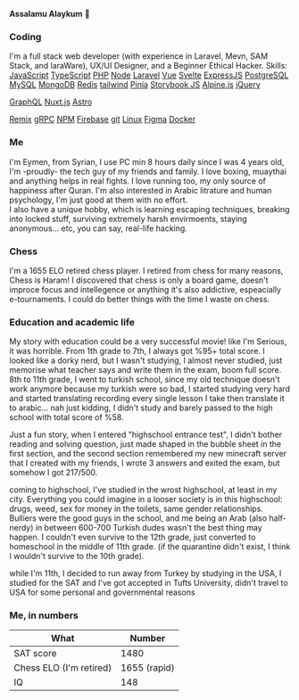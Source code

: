 **Assalamu Alaykum** 👋
### Coding
I'm a full stack web developer (with experience in Laravel, Mevn, SAM Stack, and laraWare), UX/UI Designer, and a Beginner Ethical Hacker. Skills: 
[JavaScript](./skills/javascript.svg)
[TypeScript](./skills/typescript.svg)
[PHP](./skills/php.svg)
[Node](./skills/node.svg)
[Laravel](./skills/laravel.svg)
[Vue](./skills/vue.svg)
[Svelte](./skills/svelte.svg)
[ExpressJS](./skills/expressjs.svg)
[PostgreSQL](./skills/postgresql.svg)
[MySQL](./skills/mysql.svg)
[MongoDB](./skills/mongodb.svg)
[Redis](./skills/redis.svg)
[tailwind](./skills/tailwind.svg)
[Pinia](./skills/pinia.svg)
[Storybook JS](./skills/storybookjs.svg)
[Alpine.js](./skills/alpinejs.svg)
[jQuery](./skills/jquery.svg)
<!-- [Eleventy](./skills/eleventy.svg) -->
[GraphQL](./skills/graphql.svg)
[Nuxt.js](./skills/nuxtjs.svg)
[Astro](./skills/astro.svg)
<!-- [Sapper](./skills/sapper.svg) -->
[Remix](./skills/remix.svg)
[gRPC](./skills/grpc.svg)
[NPM](./skills/npm.svg)
[Firebase](./skills/firebase.svg)
[git](./skills/git.svg)
[Linux](./skills/linux.svg)
[Figma](./skills/figma.svg)
[Docker](./skills/docker.svg)


### Me
I'm Eymen, from Syrian, I use PC min 8 hours daily since I was 4 years old, I'm -proudly- the tech guy of my friends and family. I love boxing, muaythai and anything helps in real fights. I love running too, my only source of happiness after Quran. I'm also interested in Arabic litrature and human psychology, I'm just good at them with no effort. \
I also have a unique hobby, which is learning escaping techniques, breaking into locked stuff, surviving extremely harsh envirmoents, staying anonymous... etc, you can say, real-life hacking.

### Chess
I'm a 1655 ELO retired chess player. I retired from chess for many reasons, Chess is Haram! I discovered that chess is only a board game, doesn't improce focus and intellegence or anything it's also addictive, espeacially e-tournaments. I could do better things with the time I waste on chess.

### Education and academic life 
My story with education could be a very successful movie! like I'm Serious, it was horrible. From 1th grade to 7th, I always got %95+ total score. I looked like a dorky nerd, but I wasn't studying, I almost never studied, just memorise what teacher says and write them in the exam, boom full score. 8th to 11th grade, I went to turkish school, since my old technique doesn't work anymore because my turkish were so bad, I started studying very hard and started translating recording every single lesson I take then translate it to arabic... nah just kidding, I didn't study and barely passed to the high school with total score of %58. 

Just a fun story, when I entered "highschool entrance test", I didn't bother reading and solving question, just made shaped in the bubble sheet in the first section, and the second section remembered my new minecraft server that I created with my friends, I wrote 3 answers and exited the exam, but somehow I got 217/500. 

coming to highschool, I've studied in the wrost highschool, at least in my city. Everything you could imagine in a looser society is in this highschool: drugs, weed, sex for money in the toilets, same gender relationships. Bulliers were the good guys in the school, and me being an Arab (also half-nerdy) in between 600-700 Turkish dudes wasn't the best thing may happen. I couldn't even survive to the 12th grade, just converted to homeschool in the middle of 11th grade. (if the quarantine didn't exist, I think I wouldn't survive to the 10th grade).

while I'm 11th, I decided to run away from Turkey by studying in the USA, I studied for the SAT and I've got accepted in Tufts University, didn't travel to USA for some personal and governmental reasons

### Me, in numbers
|What|Number|
|---|---|
| SAT score | 1480 |
| Chess ELO (I'm retired) | 1655 (rapid) |
| IQ | 148 |

